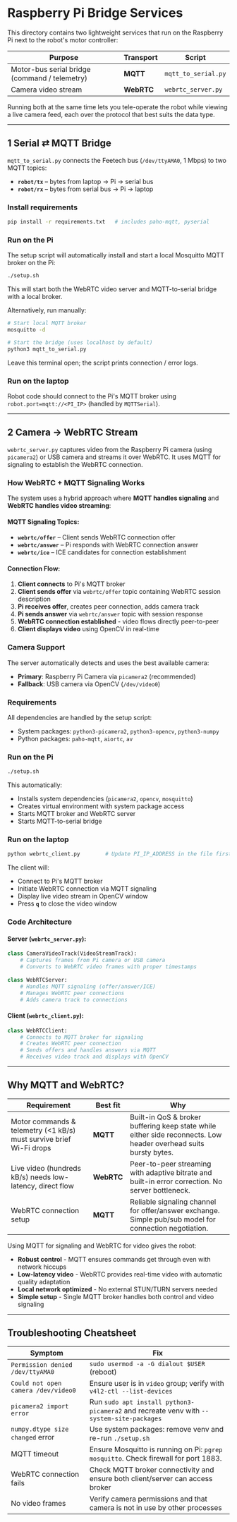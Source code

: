 # Raspberry Pi Bridge Services

This directory contains two lightweight services that run on the Raspberry Pi next to the robot's motor controller:

| Purpose | Transport | Script |
|---------|-----------|--------|
| Motor-bus serial bridge (command / telemetry) | **MQTT** | `mqtt_to_serial.py` |
| Camera video stream | **WebRTC** | `webrtc_server.py` |

Running both at the same time lets you tele-operate the robot while viewing a live camera feed, each over the protocol that best suits the data type.

---

## 1  Serial ⇄ MQTT Bridge

`mqtt_to_serial.py` connects the Feetech bus (`/dev/ttyAMA0`, 1 Mbps) to two MQTT topics:

* **`robot/tx`** – bytes from laptop → Pi → serial bus
* **`robot/rx`** – bytes from serial bus → Pi → laptop

### Install requirements
```bash
pip install -r requirements.txt   # includes paho-mqtt, pyserial
```

### Run on the Pi
The setup script will automatically install and start a local Mosquitto MQTT broker on the Pi:
```bash
./setup.sh
```
This will start both the WebRTC video server and MQTT-to-serial bridge with a local broker.

Alternatively, run manually:
```bash
# Start local MQTT broker
mosquitto -d

# Start the bridge (uses localhost by default)
python3 mqtt_to_serial.py
```
Leave this terminal open; the script prints connection / error logs.

### Run on the laptop
Robot code should connect to the Pi's MQTT broker using `robot.port=mqtt://<PI_IP>` (handled by `MQTTSerial`).

---

## 2  Camera → WebRTC Stream

`webrtc_server.py` captures video from the Raspberry Pi camera (using `picamera2`) or USB camera and streams it over WebRTC. It uses MQTT for signaling to establish the WebRTC connection.

### How WebRTC + MQTT Signaling Works

The system uses a hybrid approach where **MQTT handles signaling** and **WebRTC handles video streaming**:

#### MQTT Signaling Topics:
* **`webrtc/offer`** – Client sends WebRTC connection offer
* **`webrtc/answer`** – Pi responds with WebRTC connection answer
* **`webrtc/ice`** – ICE candidates for connection establishment

#### Connection Flow:
1. **Client connects** to Pi's MQTT broker
2. **Client sends offer** via `webrtc/offer` topic containing WebRTC session description
3. **Pi receives offer**, creates peer connection, adds camera track
4. **Pi sends answer** via `webrtc/answer` topic with session response
5. **WebRTC connection established** - video flows directly peer-to-peer
6. **Client displays video** using OpenCV in real-time

### Camera Support

The server automatically detects and uses the best available camera:

* **Primary**: Raspberry Pi Camera via `picamera2` (recommended)
* **Fallback**: USB camera via OpenCV (`/dev/video0`)

### Requirements

All dependencies are handled by the setup script:
* System packages: `python3-picamera2`, `python3-opencv`, `python3-numpy`  
* Python packages: `paho-mqtt`, `aiortc`, `av`

### Run on the Pi

```bash
./setup.sh
```

This automatically:
* Installs system dependencies (`picamera2`, `opencv`, `mosquitto`)
* Creates virtual environment with system package access
* Starts MQTT broker and WebRTC server
* Starts MQTT-to-serial bridge

### Run on the laptop

```bash
python webrtc_client.py        # Update PI_IP_ADDRESS in the file first
```

The client will:
* Connect to Pi's MQTT broker
* Initiate WebRTC connection via MQTT signaling
* Display live video stream in OpenCV window
* Press **`q`** to close the video window

### Code Architecture

#### Server (`webrtc_server.py`):
```python
class CameraVideoTrack(VideoStreamTrack):
    # Captures frames from Pi camera or USB camera
    # Converts to WebRTC video frames with proper timestamps
    
class WebRTCServer:
    # Handles MQTT signaling (offer/answer/ICE)
    # Manages WebRTC peer connections
    # Adds camera track to connections
```

#### Client (`webrtc_client.py`):
```python
class WebRTCClient:
    # Connects to MQTT broker for signaling
    # Creates WebRTC peer connection  
    # Sends offers and handles answers via MQTT
    # Receives video track and displays with OpenCV
```

---

## Why MQTT **and** WebRTC?

| Requirement                       | Best fit | Why |
|-----------------------------------|----------|-----|
| Motor commands & telemetry (<1 kB/s) must survive brief Wi-Fi drops | **MQTT** | Built-in QoS & broker buffering keep state while either side reconnects. Low header overhead suits bursty bytes. |
| Live video (hundreds kB/s) needs low-latency, direct flow | **WebRTC** | Peer-to-peer streaming with adaptive bitrate and built-in error correction. No server bottleneck. |
| WebRTC connection setup | **MQTT** | Reliable signaling channel for offer/answer exchange. Simple pub/sub model for connection negotiation. |

Using MQTT for signaling and WebRTC for video gives the robot:
* **Robust control** - MQTT ensures commands get through even with network hiccups
* **Low-latency video** - WebRTC provides real-time video with automatic quality adaptation  
* **Local network optimized** - No external STUN/TURN servers needed
* **Simple setup** - Single MQTT broker handles both control and video signaling

---

## Troubleshooting Cheatsheet

| Symptom | Fix |
|---------|-----|
| `Permission denied /dev/ttyAMA0` | `sudo usermod -a -G dialout $USER` (reboot) |
| `Could not open camera /dev/video0` | Ensure user is in `video` group; verify with `v4l2-ctl --list-devices` |
| `picamera2 import error` | Run `sudo apt install python3-picamera2` and recreate venv with `--system-site-packages` |
| `numpy.dtype size changed` error | Use system packages: remove venv and re-run `./setup.sh` |
| MQTT timeout | Ensure Mosquitto is running on Pi: `pgrep mosquitto`. Check firewall for port 1883. |
| WebRTC connection fails | Check MQTT broker connectivity and ensure both client/server can access broker |
| No video frames | Verify camera permissions and that camera is not in use by other processes |